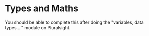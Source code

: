 # Types and Maths

You should be able to complete this after doing the "variables, data types...." module on Pluralsight.



